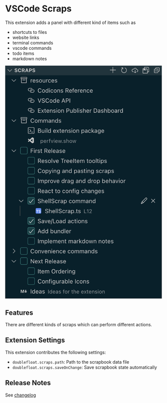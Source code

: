 # VSCode Scraps

This extension adds a panel with different kind of items such as

- shortcuts to files
- website links
- terminal commands
- vscode commands
- todo items
- markdown notes

![Scraps Panel](assets/readme/panel.png)

## Features

There are different kinds of scraps which can perform different actions.

## Extension Settings

This extension contributes the following settings:

- `doublefloat.scraps.path`: Path to the scrapbook data file
- `doublefloat.scraps.saveOnChange`: Save scrapbook state automatically

<!-- > ## Known Issues
>
> Calling out known issues can help limit users opening duplicate issues against
> your extension. -->

## Release Notes

See [changelog](CHANGELOG.md)
